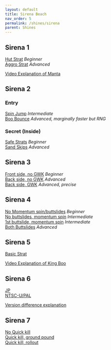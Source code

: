 ```yaml
---
layout: default
title: Sirena Beach
nav_order: 5
permalink: /shines/sirena
parent: Shines
---
```

## **Sirena 1**
[Hut Strat](https://x.com/Qbe_Root/status/1362452717462028292) *Beginner*  
[Aggro Strat](https://youtu.be/0HbAqa8hEMY) *Advanced*  

[Video Explanation of Manta](https://www.youtube.com/watch?v=ADoBd7fwkTw)

## **Sirena 2**  

### **Entry**  
[Spin Jump](https://www.youtube.com/watch?v=oMAvg-aEqSE) *Intermediate*  
[Boo Bounce](https://www.youtube.com/watch?v=LP5bk7m3Bdc) *Advanced, marginally faster but RNG*  

### **Secret (Inside)**  
[Safe Strats](https://youtu.be/r4F6jptNw-I) *Beginner*  
[Sand Skips](https://youtu.be/wnFz7_SR_wA) *Advanced*  

## **Sirena 3**
[Front side, no GWK](https://www.youtube.com/watch?v=0ZLzPKq1T3g) *Beginner*  
[Back side, no GWK](https://www.youtube.com/watch?v=blF2ZjQva2g&t=5s) *Advanced*  
[Back side, GWK](https://www.youtube.com/watch?v=U1s7iyFeDYw) *Advanced, precise*  

## **Sirena 4**
[No Momentum spin/buttslides](https://www.youtube.com/watch?v=luFsHTw66HQ&t=6s) *Beginner*  
[No buttslides, momentum spin](https://www.youtube.com/watch?v=FUOJ9T_mei0) *Intermediate*  
[1st buttslide, momentum spin](https://www.youtube.com/watch?v=mAUm7J2ETQE) *Intermediate*  
[Both Buttslides](https://clips.twitch.tv/MistySuspiciousGarlicStoneLightning) *Advanced*  

## **Sirena 5**
[Basic Strat](https://www.youtube.com/watch?v=5MyAV76XpjE)  

[Video Explanation of King Boo](https://www.youtube.com/watch?v=0_WZhr2ByyQ)

## **Sirena 6**
[JP](https://www.youtube.com/watch?v=XdkyUMf_27E)  
[NTSC-U/PAL](https://www.youtube.com/watch?v=zxuyh3m67Ww&t=7s)  

[Version difference explanation](https://imgur.com/hfTbIT4.png)

## **Sirena 7**
[No Quick kill](https://www.youtube.com/watch?v=p9cibphshqo)  
[Quick kill, ground pound](https://www.youtube.com/watch?v=POYw2vVA-vY)  
[Quick kill, rollout](https://www.youtube.com/watch?v=_U38RXAaHgY)  
